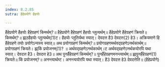 ```yaml
---
index: 8.2.85
sutra: हैहेप्रयोगे हैहयोः

---
```

 हैहेप्रयोगे हैहयोः हैहेग्रहणं किमर्थम्?॥ हैहेप्रयोगे हैहेग्रहणं हैहयोः प्लुत्यर्थम्॥ हैहेप्रयोगे हैहेग्रहणं क्रियते॥ किमर्थम्?॥ झ्र्ठहैहयोः प्लुत्यर्थम्(1)ट। हैहयोः प्लुतिर्यथा स्यात्। देवदत्त है3 देवदत्त(2) हे3। अक्रियमाणे हि हैहेग्रहणे तयोः प्रयोगेऽन्यस्य स्यात्॥ अथ प्रयोगग्रहणं किमर्थम्?॥ प्रयोगग्रहणमर्थवद्ग्रहणेऽनर्थकार्थम्॥ प्रयोगग्रहणं क्रियते। झ्र्किं प्रयोजनम्(1)? ॥ अर्थवद्ग्रहणेऽनर्थकार्थम्।ट अर्थवद्ग्रहणेऽनर्थकयोरपि यथा स्यात्। देवदत्त है3। देवदत्त हे3॥ अथ पुनर्हैहेग्रहणं किमर्थम्?॥ पुनर्हैहेग्रहणमनन्त्यार्थम्॥ झ्र्पुनर्हैहेग्रहणं(1) क्रियते॥ किं प्रयोजनम्?॥ अनन्त्यार्थम्ट। अनन्त्ययोरपि यथा स्यात्। है3 देवदत्त हे3 देवदत्तेति॥ (हैहेप्रयोगे) 